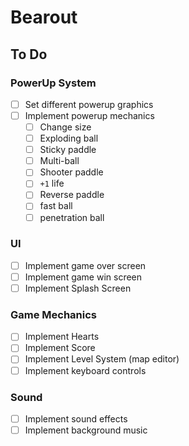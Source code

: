 # Bearout


## To Do

### PowerUp System

- [ ] Set different powerup graphics
- [ ] Implement powerup mechanics
    - [ ] Change size
    - [ ] Exploding ball
    - [ ] Sticky paddle
    - [ ] Multi-ball
    - [ ] Shooter paddle
    - [ ] `+1` life
    - [ ] Reverse paddle
    - [ ] fast ball
    - [ ] penetration ball

### UI

- [ ] Implement game over screen
- [ ] Implement game win screen
- [ ] Implement Splash Screen

### Game Mechanics

- [ ] Implement Hearts
- [ ] Implement Score
- [ ] Implement Level System (map editor)
- [ ] Implement keyboard controls

### Sound

- [ ] Implement sound effects
- [ ] Implement background music

